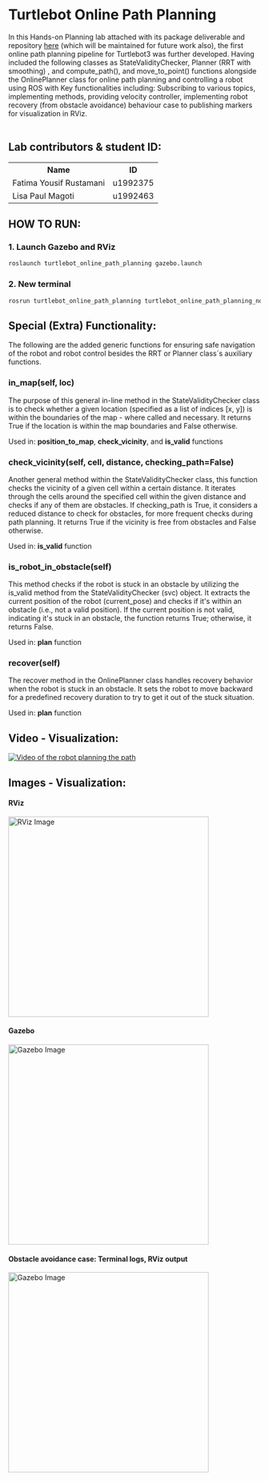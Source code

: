 # Turtlebot Online Path Planning

In this Hands-on Planning lab attached with its package deliverable and repository [here](https://github.com/FatimaYousif/HOP_Lab_1) (which will be maintained for future work also), the first online path planning pipeline for Turtlebot3 was further developed. Having included the following classes as StateValidityChecker, Planner (RRT with smoothing) , and compute_path(), and move_to_point() functions alongside the OnlinePlanner class for online path planning and controlling a robot using ROS with Key functionalities including: Subscribing to various topics, implementing methods, providing velocity controller, implementing robot recovery (from obstacle avoidance) behaviour case to publishing markers for visualization in RViz. 
<br><br>

## Lab contributors & student ID:
<table>
  <tr>
    <th>Name</th>
    <th>ID</th>
  </tr>
  <tr style="background-color: transparent;">
    <td>Fatima Yousif Rustamani</td>
    <td>u1992375</td>
  </tr>
  <tr style="background-color: transparent;">
    <td>Lisa Paul Magoti</td>
    <td>u1992463</td>
  </tr>
</table>

## HOW TO RUN:

### 1. Launch Gazebo and RViz

```bash
roslaunch turtlebot_online_path_planning gazebo.launch
```

### 2. New terminal

```bash
rosrun turtlebot_online_path_planning turtlebot_online_path_planning_node.py
```

## Special (Extra) Functionality:

The following are the added generic functions for ensuring safe navigation of the robot and robot control besides the RRT or Planner class´s auxiliary functions.

### __in_map__(self, loc)

The purpose of this general in-line method in the StateValidityChecker class is to check whether a given location (specified as a list of indices [x, y]) is within the boundaries of the map -  where called and necessary. It returns True if the location is within the map boundaries and False otherwise.

Used in: __position_to_map__, __check_vicinity__, and __is_valid__ functions

### __check_vicinity__(self, cell, distance, checking_path=False)

Another general method within the StateValidityChecker class, this function checks the vicinity of a given cell within a certain distance. It iterates through the cells around the specified cell within the given distance and checks if any of them are obstacles. If checking_path is True, it considers a reduced distance to check for obstacles, for more frequent checks during path planning. It returns True if the vicinity is free from obstacles and False otherwise. 

Used in: __is_valid__ function

### __is_robot_in_obstacle__(self)

This method checks if the robot is stuck in an obstacle by utilizing the is_valid method from the StateValidityChecker (svc) object. It extracts the current position of the robot (current_pose) and checks if it's within an obstacle (i.e., not a valid position). If the current position is not valid, indicating it's stuck in an obstacle, the function returns True; otherwise, it returns False.

Used in: __plan__ function

### __recover__(self)

The recover method in the OnlinePlanner class handles recovery behavior when the robot is stuck in an obstacle. It sets the robot to move backward for a predefined recovery duration to try to get it out of the stuck situation.

Used in: __plan__ function

## Video - Visualization:

[![Video of the robot planning the path](https://img.youtube.com/vi/suB0sYJcoR4/maxresdefault.jpg)](https://youtu.be/gElyY12p7Go "Watch the video on YouTube")

## Images - Visualization:

#### RViz
<img src="/images/RViz.png" alt="RViz Image" width="400"/>  

#### Gazebo
<img src="/images/gazebo.png" alt="Gazebo Image" width="400"/> 

#### Obstacle avoidance case: Terminal logs, RViz output
<img src="/images/obstacle.jpeg" alt="Gazebo Image" width="400"/> 
